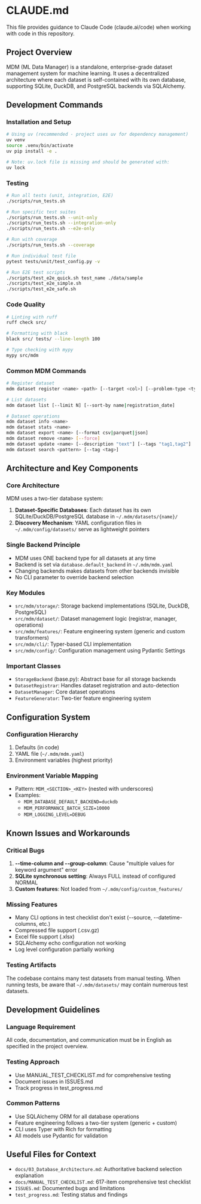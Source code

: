 # CLAUDE.md

This file provides guidance to Claude Code (claude.ai/code) when working with code in this repository.

## Project Overview

MDM (ML Data Manager) is a standalone, enterprise-grade dataset management system for machine learning. It uses a decentralized architecture where each dataset is self-contained with its own database, supporting SQLite, DuckDB, and PostgreSQL backends via SQLAlchemy.

## Development Commands

### Installation and Setup
```bash
# Using uv (recommended - project uses uv for dependency management)
uv venv
source .venv/bin/activate
uv pip install -e .

# Note: uv.lock file is missing and should be generated with:
uv lock
```

### Testing
```bash
# Run all tests (unit, integration, E2E)
./scripts/run_tests.sh

# Run specific test suites
./scripts/run_tests.sh --unit-only
./scripts/run_tests.sh --integration-only
./scripts/run_tests.sh --e2e-only

# Run with coverage
./scripts/run_tests.sh --coverage

# Run individual test file
pytest tests/unit/test_config.py -v

# Run E2E test scripts
./scripts/test_e2e_quick.sh test_name ./data/sample
./scripts/test_e2e_simple.sh
./scripts/test_e2e_safe.sh
```

### Code Quality
```bash
# Linting with ruff
ruff check src/

# Formatting with black
black src/ tests/ --line-length 100

# Type checking with mypy
mypy src/mdm
```

### Common MDM Commands
```bash
# Register dataset
mdm dataset register <name> <path> [--target <col>] [--problem-type <type>]

# List datasets
mdm dataset list [--limit N] [--sort-by name|registration_date]

# Dataset operations
mdm dataset info <name>
mdm dataset stats <name>
mdm dataset export <name> [--format csv|parquet|json]
mdm dataset remove <name> [--force]
mdm dataset update <name> [--description "text"] [--tags "tag1,tag2"]
mdm dataset search <pattern> [--tag <tag>]
```

## Architecture and Key Components

### Core Architecture
MDM uses a two-tier database system:
1. **Dataset-Specific Databases**: Each dataset has its own SQLite/DuckDB/PostgreSQL database in `~/.mdm/datasets/{name}/`
2. **Discovery Mechanism**: YAML configuration files in `~/.mdm/config/datasets/` serve as lightweight pointers

### Single Backend Principle
- MDM uses ONE backend type for all datasets at any time
- Backend is set via `database.default_backend` in `~/.mdm/mdm.yaml`
- Changing backends makes datasets from other backends invisible
- No CLI parameter to override backend selection

### Key Modules
- `src/mdm/storage/`: Storage backend implementations (SQLite, DuckDB, PostgreSQL)
- `src/mdm/dataset/`: Dataset management logic (registrar, manager, operations)
- `src/mdm/features/`: Feature engineering system (generic and custom transformers)
- `src/mdm/cli/`: Typer-based CLI implementation
- `src/mdm/config/`: Configuration management using Pydantic Settings

### Important Classes
- `StorageBackend` (base.py): Abstract base for all storage backends
- `DatasetRegistrar`: Handles dataset registration and auto-detection
- `DatasetManager`: Core dataset operations
- `FeatureGenerator`: Two-tier feature engineering system

## Configuration System

### Configuration Hierarchy
1. Defaults (in code)
2. YAML file (`~/.mdm/mdm.yaml`)
3. Environment variables (highest priority)

### Environment Variable Mapping
- Pattern: `MDM_<SECTION>_<KEY>` (nested with underscores)
- Examples:
  - `MDM_DATABASE_DEFAULT_BACKEND=duckdb`
  - `MDM_PERFORMANCE_BATCH_SIZE=10000`
  - `MDM_LOGGING_LEVEL=DEBUG`

## Known Issues and Workarounds

### Critical Bugs
1. **--time-column and --group-column**: Cause "multiple values for keyword argument" error
2. **SQLite synchronous setting**: Always FULL instead of configured NORMAL
3. **Custom features**: Not loaded from `~/.mdm/config/custom_features/`

### Missing Features
- Many CLI options in test checklist don't exist (--source, --datetime-columns, etc.)
- Compressed file support (.csv.gz)
- Excel file support (.xlsx)
- SQLAlchemy echo configuration not working
- Log level configuration partially working

### Testing Artifacts
The codebase contains many test datasets from manual testing. When running tests, be aware that `~/.mdm/datasets/` may contain numerous test datasets.

## Development Guidelines

### Language Requirement
All code, documentation, and communication must be in English as specified in the project overview.

### Testing Approach
- Use MANUAL_TEST_CHECKLIST.md for comprehensive testing
- Document issues in ISSUES.md
- Track progress in test_progress.md

### Common Patterns
- Use SQLAlchemy ORM for all database operations
- Feature engineering follows a two-tier system (generic + custom)
- CLI uses Typer with Rich for formatting
- All models use Pydantic for validation

## Useful Files for Context
- `docs/03_Database_Architecture.md`: Authoritative backend selection explanation
- `docs/MANUAL_TEST_CHECKLIST.md`: 617-item comprehensive test checklist
- `ISSUES.md`: Documented bugs and limitations
- `test_progress.md`: Testing status and findings
